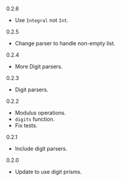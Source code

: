 0.2.6

* Use `Integral` not `Int`.

0.2.5

* Change parser to handle non-empty list.

0.2.4

* More Digit parsers.

0.2.3

* Digit parsers.

0.2.2

* Modulus operations.
* `digits` function.
* Fix tests.

0.2.1

* Include digit parsers.

0.2.0

* Update to use digit prisms.
